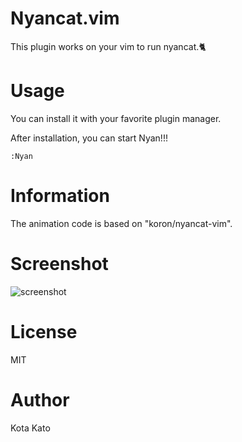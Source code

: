 # Nyancat.vim

This plugin works on your vim to run nyancat.🐈

# Usage

You can install it with your favorite plugin manager.

After installation, you can start Nyan!!!
```
:Nyan
```

# Information

The animation code is based on "koron/nyancat-vim".

# Screenshot

![screenshot](https://raw.githubusercontent.com/kato-k/assets/master/render1595597610318.gif)

# License

MIT

# Author

Kota Kato
